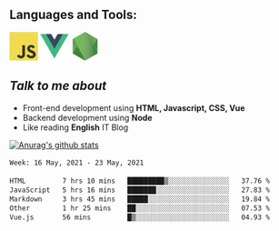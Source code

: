 ## **Languages and Tools:**      
<code><img height="50" src="https://raw.githubusercontent.com/github/explore/80688e429a7d4ef2fca1e82350fe8e3517d3494d/topics/javascript/javascript.png"></code>
<code><img height="50"  src="https://raw.githubusercontent.com/github/explore/80688e429a7d4ef2fca1e82350fe8e3517d3494d/topics/vue/vue.png"></code>
<code><img height="50"  src="https://raw.githubusercontent.com/github/explore/80688e429a7d4ef2fca1e82350fe8e3517d3494d/topics/nodejs/nodejs.png"></code>

## *Talk to me about*
- Front-end development using **HTML, Javascript, CSS, Vue**
- Backend development using **Node**
- Like reading **English** IT Blog    

[![Anurag's github stats](https://github-readme-stats.vercel.app/api?username=qdi5)](https://github.com/anuraghazra/github-readme-stats)    

<!--START_SECTION:waka-->
```text
Week: 16 May, 2021 - 23 May, 2021

HTML         7 hrs 10 mins   █████████▒░░░░░░░░░░░░░░░   37.76 % 
JavaScript   5 hrs 16 mins   ███████░░░░░░░░░░░░░░░░░░   27.83 % 
Markdown     3 hrs 45 mins   █████░░░░░░░░░░░░░░░░░░░░   19.84 % 
Other        1 hr 25 mins    ██░░░░░░░░░░░░░░░░░░░░░░░   07.53 % 
Vue.js       56 mins         █▒░░░░░░░░░░░░░░░░░░░░░░░   04.93 % 
```
<!--END_SECTION:waka-->
